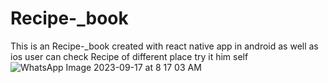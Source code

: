 # Recipe-_book
This is an  Recipe-_book created with react native app  in android as well as ios user can check Recipe of different place try it him self 
![WhatsApp Image 2023-09-17 at 8 17 03 AM](https://github.com/vishalpandhare01/Recipe-_book/assets/99859675/8f31d13c-28d9-4dfa-877e-a28231d02ceb)
